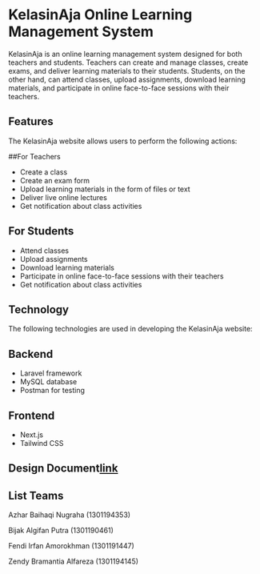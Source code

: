 # KelasinAja Online Learning Management System

KelasinAja is an online learning management system designed for both teachers and students. Teachers can create and manage classes, create exams, and deliver learning materials to their students. Students, on the other hand, can attend classes, upload assignments, download learning materials, and participate in online face-to-face sessions with their teachers.

## Features
The KelasinAja website allows users to perform the following actions:

##For Teachers

* Create a class
* Create an exam form
* Upload learning materials in the form of files or text
* Deliver live online lectures
* Get notification about class activities

## For Students

* Attend classes
* Upload assignments
* Download learning materials
* Participate in online face-to-face sessions with their teachers
* Get notification about class activities

## Technology

The following technologies are used in developing the KelasinAja website:

## Backend

* Laravel framework
* MySQL database
* Postman for testing

## Frontend

* Next.js
* Tailwind CSS

## Design Document[link](https://docs.google.com/document/d/1C39UtMWtKXI5OvprHhPRIN5_VWhLBKDa/edit?usp=sharing&ouid=108283030983780061715&rtpof=true&sd=true)

## List Teams

Azhar Baihaqi Nugraha (1301194353)

Bijak Algifan Putra (1301190461)

Fendi Irfan Amorokhman (1301191447)

Zendy Bramantia Alfareza (1301194145)

